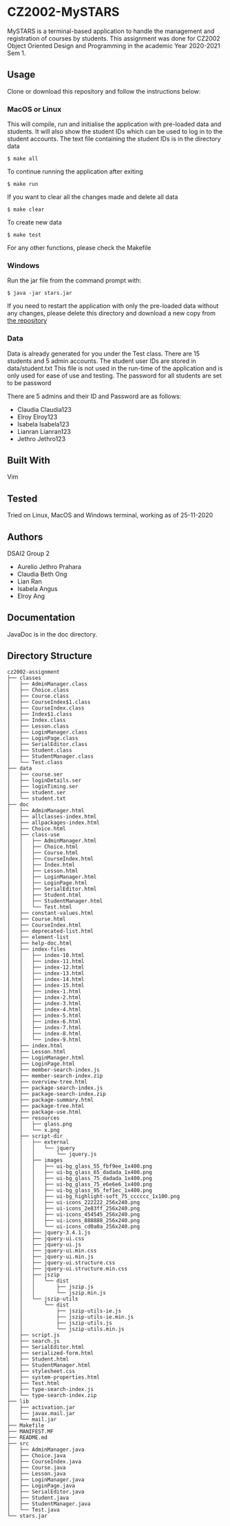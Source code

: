 # CZ2002-MySTARS

MySTARS is a terminal-based application to handle the management and registration of courses by students. This assignment was done for CZ2002 Object Oriented Design and Programming in the academic Year 2020-2021 Sem 1.

## Usage

Clone or download this repository and follow the instructions below:

### MacOS or Linux

This will compile, run and initialise the application with pre-loaded data and students. It will also show the student IDs which can be used to log in to the student accounts. 
The text file containing the student IDs is in the directory data

`$ make all`

To continue running the application after exiting

`$ make run`

If you want to clear all the changes made and delete all data

`$ make clear`

To create new data

`$ make test`

For any other functions, please check the Makefile

### Windows

Run the jar file from the command prompt with:

`$ java -jar stars.jar`

If you need to restart the application with only the pre-loaded data without any changes, please delete this directory and download a new copy from [the repository](https://github.com/ajppp/cz2002-assignment)

### Data

Data is already generated for you under the Test class. There are 15 students and 5 admin accounts. The student user IDs are stored in data/student.txt This file is not used in the run-time of the application and is only used for ease of use and testing. The password for all students are set to be password

There are 5 admins and their ID and Password are as follows:

- Claudia Claudia123
- Elroy Elroy123
- Isabela Isabela123
- Lianran Lianran123
- Jethro Jethro123

## Built With

Vim

## Tested

Tried on Linux, MacOS and Windows terminal, working as of 25-11-2020

## Authors

DSAI2 Group 2

- Aurelio Jethro Prahara
- Claudia Beth Ong
- Lian Ran
- Isabela Angus
- Elroy Ang

## Documentation

JavaDoc is in the doc directory. 

## Directory Structure

```
cz2002-assignment
├── classes
│   ├── AdminManager.class
│   ├── Choice.class
│   ├── Course.class
│   ├── CourseIndex$1.class
│   ├── CourseIndex.class
│   ├── Index$1.class
│   ├── Index.class
│   ├── Lesson.class
│   ├── LoginManager.class
│   ├── LoginPage.class
│   ├── SerialEditor.class
│   ├── Student.class
│   ├── StudentManager.class
│   └── Test.class
├── data
│   ├── course.ser
│   ├── loginDetails.ser
│   ├── loginTiming.ser
│   ├── student.ser
│   └── student.txt
├── doc
│   ├── AdminManager.html
│   ├── allclasses-index.html
│   ├── allpackages-index.html
│   ├── Choice.html
│   ├── class-use
│   │   ├── AdminManager.html
│   │   ├── Choice.html
│   │   ├── Course.html
│   │   ├── CourseIndex.html
│   │   ├── Index.html
│   │   ├── Lesson.html
│   │   ├── LoginManager.html
│   │   ├── LoginPage.html
│   │   ├── SerialEditor.html
│   │   ├── Student.html
│   │   ├── StudentManager.html
│   │   └── Test.html
│   ├── constant-values.html
│   ├── Course.html
│   ├── CourseIndex.html
│   ├── deprecated-list.html
│   ├── element-list
│   ├── help-doc.html
│   ├── index-files
│   │   ├── index-10.html
│   │   ├── index-11.html
│   │   ├── index-12.html
│   │   ├── index-13.html
│   │   ├── index-14.html
│   │   ├── index-15.html
│   │   ├── index-1.html
│   │   ├── index-2.html
│   │   ├── index-3.html
│   │   ├── index-4.html
│   │   ├── index-5.html
│   │   ├── index-6.html
│   │   ├── index-7.html
│   │   ├── index-8.html
│   │   └── index-9.html
│   ├── index.html
│   ├── Lesson.html
│   ├── LoginManager.html
│   ├── LoginPage.html
│   ├── member-search-index.js
│   ├── member-search-index.zip
│   ├── overview-tree.html
│   ├── package-search-index.js
│   ├── package-search-index.zip
│   ├── package-summary.html
│   ├── package-tree.html
│   ├── package-use.html
│   ├── resources
│   │   ├── glass.png
│   │   └── x.png
│   ├── script-dir
│   │   ├── external
│   │   │   └── jquery
│   │   │       └── jquery.js
│   │   ├── images
│   │   │   ├── ui-bg_glass_55_fbf9ee_1x400.png
│   │   │   ├── ui-bg_glass_65_dadada_1x400.png
│   │   │   ├── ui-bg_glass_75_dadada_1x400.png
│   │   │   ├── ui-bg_glass_75_e6e6e6_1x400.png
│   │   │   ├── ui-bg_glass_95_fef1ec_1x400.png
│   │   │   ├── ui-bg_highlight-soft_75_cccccc_1x100.png
│   │   │   ├── ui-icons_222222_256x240.png
│   │   │   ├── ui-icons_2e83ff_256x240.png
│   │   │   ├── ui-icons_454545_256x240.png
│   │   │   ├── ui-icons_888888_256x240.png
│   │   │   └── ui-icons_cd0a0a_256x240.png
│   │   ├── jquery-3.4.1.js
│   │   ├── jquery-ui.css
│   │   ├── jquery-ui.js
│   │   ├── jquery-ui.min.css
│   │   ├── jquery-ui.min.js
│   │   ├── jquery-ui.structure.css
│   │   ├── jquery-ui.structure.min.css
│   │   ├── jszip
│   │   │   └── dist
│   │   │       ├── jszip.js
│   │   │       └── jszip.min.js
│   │   └── jszip-utils
│   │       └── dist
│   │           ├── jszip-utils-ie.js
│   │           ├── jszip-utils-ie.min.js
│   │           ├── jszip-utils.js
│   │           └── jszip-utils.min.js
│   ├── script.js
│   ├── search.js
│   ├── SerialEditor.html
│   ├── serialized-form.html
│   ├── Student.html
│   ├── StudentManager.html
│   ├── stylesheet.css
│   ├── system-properties.html
│   ├── Test.html
│   ├── type-search-index.js
│   └── type-search-index.zip
├── lib
│   ├── activation.jar
│   ├── javax.mail.jar
│   └── mail.jar
├── Makefile
├── MANIFEST.MF
├── README.md
├── src
│   ├── AdminManager.java
│   ├── Choice.java
│   ├── CourseIndex.java
│   ├── Course.java
│   ├── Lesson.java
│   ├── LoginManager.java
│   ├── LoginPage.java
│   ├── SerialEditor.java
│   ├── Student.java
│   ├── StudentManager.java
│   └── Test.java
└── stars.jar
```

